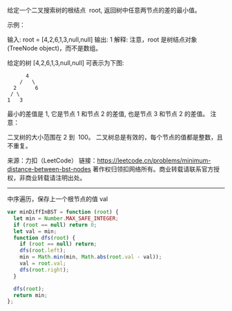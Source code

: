 给定一个二叉搜索树的根结点  root, 返回树中任意两节点的差的最小值。

示例：

输入: root = [4,2,6,1,3,null,null]
输出: 1
解释:
注意，root 是树结点对象(TreeNode object)，而不是数组。

给定的树 [4,2,6,1,3,null,null] 可表示为下图:

          4
        /   \
      2      6
     / \
    1   3

最小的差值是 1, 它是节点 1 和节点 2 的差值, 也是节点 3 和节点 2 的差值。
注意：

二叉树的大小范围在 2 到  100。
二叉树总是有效的，每个节点的值都是整数，且不重复。

来源：力扣（LeetCode）
链接：https://leetcode.cn/problems/minimum-distance-between-bst-nodes
著作权归领扣网络所有。商业转载请联系官方授权，非商业转载请注明出处。

---

中序遍历，保存上一个根节点的值 val

```javascript
var minDiffInBST = function (root) {
  let min = Number.MAX_SAFE_INTEGER;
  if (root == null) return 0;
  let val = min;
  function dfs(root) {
    if (root == null) return;
    dfs(root.left);
    min = Math.min(min, Math.abs(root.val - val));
    val = root.val;
    dfs(root.right);
  }

  dfs(root);
  return min;
};
```
